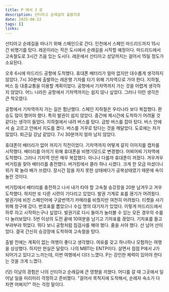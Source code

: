 ```yaml
---
title: P 에서 J 로
description: 산티아고 순례길의 출발지로
date: 2025-06-22
tags: []
links:
---
```





산티아고 순례길을 떠나기 위해 스페인으로 간다. 인천에서 스페인 마드리드까지 15시간 비행기를 탔다. 레온이라는 작은 도시에서 순례길을 시작할 예정이다. 마드리드에서 고속철도로 3시간 즈음 있는 도시다. 레온에서 산티아고 성당까지는 걸어서 15일 정도가 소요된다. 

오후 6시에 마드리드 공항에 도착했다. 휴대폰 배터리가 얼마 없지만 대수롭게 생각하지 않았다. 7시 30분에 출발하는 레온행 기차를 타기 위해 기차역으로 가야 한다. 지하철, 버스 등 대중교통을 이용할 계획이었다. 공항에서 기차역까지 가는 것을 어렵게 생각하지 않았다. 어느 나라든 공항에서 기차역까지는 쉽지 않나 싶었다. 그러나 이런 생각은 큰 착오였다. 

공항에서 기차역까지 가는 길은 험난했다. 스페인 지하철은 우리나라 보다 복잡했다. 환승도 많이 했어야 했다. 특히 발권이 쉽지 않았다. 중간에 제시간에 도착하기 어려울 것 같다는 생각이 들었다. 지하철에서 내려 버스를 탔다. 금방 버스를 잡아 탔다. 버스 안에서 숨 고르고 안에서 지도를 켰다. 버스를 거꾸로 탔다는 것을 깨달았다. 도로에는 차가 많았다. 퇴근길 강남 같았다. 7시 30분까지 얼마 남지 않았다. 

휴대폰이 배터리가 없어 꺼지기 직전이었다. 기차역까지 어떻게 갈지 이미지를 캡처를 시작했다. 배터리를 아끼기 위해 휴대폰을 비행기모드로 변경했다. 어찌어찌 기차역에 도착했다. 그러나 기차역 안은 매우 복잡했다. 아니나 다를까 휴대폰이 꺼졌다. 겨우겨우 버거킹을 찾아 배터리를 충전했다. 버거킹에서 콜라 하나 시켰다. 크게 한 모금 마셨더니 위가 확 놀라 배가 쓰렸다. 장시간 잠을 자지 못한 상태에다가 공복상태였기 때문에 속이 놀란 것이다.

버거킹에서 배터리를 충전하고 나서 내가 타야 할 고속철 승강장을 20분 남겨두고 겨우 도착했다. 하지만 또 다른 시련이 기다리고 있었다. 발권 기계로 표를 끊기가 어려웠다. 발권기에 비친 스페인어에 구글번역기 카메라를 비췄지만 여전히 어려웠다. 티켓을 사기 위해 창구에 갔다. 번호표를 뽑았으나 수십 명의 대기자가 있었다. 이렇게 마드리드에서 하루 자고 시작하는구나 싶었다. 발권기로 다시 돌아가 눌러볼 수 있는 모든 경우의 수를 다 눌러보았다. 5번 이상의 도전 끝에 10여분을 남기고 기차표를 끊었다. 기차표를 들고 부랴부랴 뛰었다. 뛰다 보니 공항처럼 짐검사를 해야 했다. 줄을 서야 했다. 산 넘어 산이었다. 결국 간신히 승강장에 도착하여 고속철을 탔다. 

출발 전에는 계획이 없는 여행이 좋다고 생각했다. 여유를 갖고 하나하나 모험하는 여행을 상상했다. 하지만 현실은 달랐다. 나의 MBTI는 ENTP이다. 살면서 점점 P에서 J가 되어가고 있다고 느끼는데, 이번 여행에서 더더 느꼈다. P는 강인한 체력이 있어야 한다는 것을 크게 느꼈다. 

(덧) 이날의 경험은 나의 산티아고 순례길에 큰 영향을 끼쳤다. 어디를 갈 때 그곳에서 일어날 일을 미리미리 걱정하고 준비했다. "걸어서 목적지에 도착해서, 순례자 숙소가 다 차면 어쩌지?" 하는 걱정 말이다.